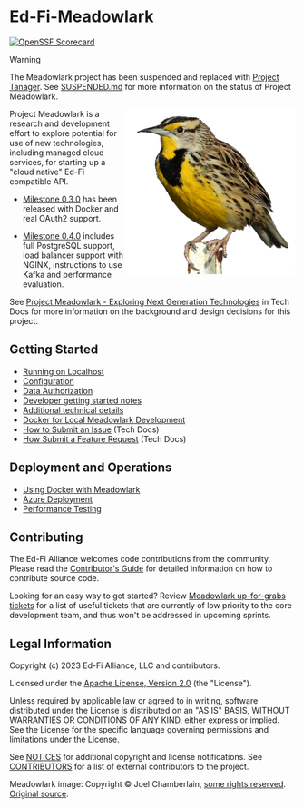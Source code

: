 # Ed-Fi-Meadowlark

[![OpenSSF Scorecard](https://api.securityscorecards.dev/projects/github.com/Ed-Fi-Exchange-OSS/Meadowlark/badge)](https://securityscorecards.dev/viewer/?uri=github.com/Ed-Fi-Exchange-OSS/Meadowlark)

> [!WARNING]
> The Meadowlark project has been suspended and replaced with [Project Tanager](https://github.com/Ed-Fi-Alliance-OSS/Project-Tanager).
> See [SUSPENDED.md](https://github.com/Ed-Fi-Exchange-OSS/Meadowlark/blob/main/SUSPENDED.md)
> for more information on the status of Project Meadowlark.

<img alt="Meadowlark photo (c) Joel Chamberlain"
 src="https://raw.githubusercontent.com/Ed-Fi-Exchange-OSS/Meadowlark/main/images/cropped-meadowlark-cc-by-nc-4.0-naturenerd_joel.png"
 align="right" width="300">

Project Meadowlark is a research and development effort to explore potential for use of new technologies, including managed
cloud services, for starting up a "cloud native" Ed-Fi compatible API.


- [Milestone 0.3.0](https://github.com/Ed-Fi-Exchange-OSS/Meadowlark/releases/tag/v0.3.0) has been released with Docker and
real OAuth2 support.

- [Milestone 0.4.0](https://github.com/Ed-Fi-Exchange-OSS/Meadowlark/releases/tag/v0.4.0) includes full PostgreSQL support,
load balancer support with NGINX, instructions to use Kafka and performance evaluation.

See [Project Meadowlark - Exploring Next Generation Technologies](https://techdocs.ed-fi.org/x/RwJqBw) in Tech Docs for more
information on the background and design decisions for this project.

## Getting Started

* [Running on Localhost](https://github.com/Ed-Fi-Exchange-OSS/Meadowlark/blob/main/docs/LOCALHOST.md)
* [Configuration](https://github.com/Ed-Fi-Exchange-OSS/Meadowlark/blob/main/docs/CONFIGURATION.md)
* [Data Authorization](https://github.com/Ed-Fi-Exchange-OSS/Meadowlark/blob/main/docs/DATA-AUTHORIZATION.md)
* [Developer getting started notes](https://github.com/Ed-Fi-Exchange-OSS/Meadowlark/blob/main/docs/README.md)
* [Additional technical details](https://github.com/Ed-Fi-Exchange-OSS/Meadowlark/blob/main/docs/TECHNICAL.md)
* [Docker for Local Meadowlark
  Development](https://github.com/Ed-Fi-Exchange-OSS/Meadowlark/blob/main/docs/DOCKER-LOCAL-DEV.md)
* [How to Submit an Issue](https://techdocs.ed-fi.org/x/Y8uIBg) (Tech Docs)
* [How Submit a Feature Request](https://techdocs.ed-fi.org/x/0YADAQ) (Tech Docs)

## Deployment and Operations

* [Using Docker with Meadowlark](https://github.com/Ed-Fi-Exchange-OSS/Meadowlark/blob/main/docs/DOCKER.md)
* [Azure Deployment](https://github.com/Ed-Fi-Exchange-OSS/Meadowlark/blob/main/eng/deploy/azure/)
* [Performance Testing](https://github.com/Ed-Fi-Exchange-OSS/Meadowlark/blob/main/docs/performance-testing/)

## Contributing

The Ed-Fi Alliance welcomes code contributions from the community. Please read the [Contributor's
Guide](https://github.com/Ed-Fi-Exchange-OSS/Meadowlark/blob/main/docs/CONTRIBUTING.md) for detailed information on how to
contribute source code.

Looking for an easy way to get started? Review [Meadowlark up-for-grabs
tickets](https://tracker.ed-fi.org/issues/?filter=15400) for a list of useful tickets that are currently of low priority to
the core development team, and thus won't be addressed in upcoming sprints.

## Legal Information

Copyright (c) 2023 Ed-Fi Alliance, LLC and contributors.

Licensed under the [Apache License, Version 2.0](https://github.com/Ed-Fi-Exchange-OSS/Meadowlark/blob/main/LICENSE) (the
"License").

Unless required by applicable law or agreed to in writing, software distributed under the License is distributed on an "AS
IS" BASIS, WITHOUT WARRANTIES OR CONDITIONS OF ANY KIND, either express or implied. See the License for the specific language
governing permissions and limitations under the License.

See [NOTICES](https://github.com/Ed-Fi-Exchange-OSS/Meadowlark/blob/main/NOTICES.md) for additional copyright and license
notifications. See [CONTRIBUTORS](https://github.com/Ed-Fi-Exchange-OSS/Meadowlark/blob/main/CONTRIBUTORS.md) for a list of
external contributors to the project.

Meadowlark image: Copyright &copy; Joel Chamberlain, [some rights reserved](http://creativecommons.org/licenses/by-nc/4.0/).
[Original source](https://www.inaturalist.org/observations/38032376).
